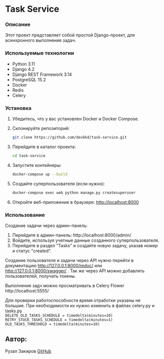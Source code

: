 # Task Service

### Описание
Этот проект представляет собой простой Django-проект, для асинхронного выполнения задач.

### Используемые технологии
- Python 3.11
- Django 4.2
- Django REST Framework 3.14
- PostgreSQL 15.2
- Docker
- Redis
- Celery

### Установка
1. Убедитесь, что у вас установлен Docker и Docker Compose.
2. Склонируйте репозиторий:

    ```bash
    git clone https://github.com/devbkd/task-service.git
    ```
3. Перейдите в каталог проекта:

    ```bash
    cd task-service
    ```
4. Запустите контейнеры:

    ```bash
    docker-compose up --build
    ```
5. Создайте суперпользователя (если нужно):

    ```bash
    docker-compose exec web python manage.py createsuperuser
    ```
6. Откройте веб-приложение в браузере: [http://localhost:8000](http://localhost:8000)

### Использование
Создание задачи через админ-панель:
1. Перейдите в админ-панель: http://localhost:8000/admin/
2. Войдите, используя учетные данные созданного суперпользователя.
3. Перейдите в раздел "Tasks" и создайте новую задачу, указав номер и статус "created".

Создание пользователя и задачи через API нужно перейти в документацию http://127.0.0.1:8000/redoc/ или http://127.0.0.1:8000/swagger/ . Так же через API можно добавлять пользователей, получать токены.  

Выполнения задч можно просматривать в Celery Flower http://localhost:5555/

Для проверки работоспособности время отработки указаны не большие. 
При необходимости их нужно изменить в файлах celery.py и tasks.py  
`DELETE_OLD_TASKS_SCHEDULE = timedelta(minutes=10)`  
`RETRY_STUCK_TASKS_SCHEDULE = timedelta(minutes=1)`  
`OLD_TASKS_THRESHOLD = timedelta(minutes=10)`

## Автор:
Рузал Закиров [GitHub](https://github.com/devbkd/)